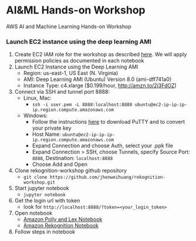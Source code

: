 # AI&ML Hands-on Workshop
AWS AI and Machine Learning Hands-on Workshop

### Launch EC2 instance using the deep learning AMI

1. Create EC2 IAM role for the workshop as described [here](http://docs.aws.amazon.com/AWSEC2/latest/UserGuide/iam-roles-for-amazon-ec2.html#create-iam-role). We will apply permission policies as documented in each notebook
2. Launch EC2 Instance using the Deep Learning AMI
    * Region: us-east-1, US East (N. Virginia)
    * AMI: Deep Learning AMI (Ubuntu) Version 8.0 (ami-dff741a0)
    * Instance Type: c4.xlarge ($0.199/hour, http://amzn.to/2j3FdOZ)
3. Connect via SSH and tunnel port 8888:
    * Linux, Mac:
        - `ssh -i user.pem -L 8888:localhost:8888 ubuntu@ec2-ip-ip-ip-ip.region.compute.amazonaws.com`
    * Windows: 
        - Follow the instructions [here](http://docs.aws.amazon.com/AWSEC2/latest/UserGuide/putty.html) to download PuTTY and to convert your private key
        - Host Name: `ubuntu@ec2-ip-ip-ip-ip.region.compute.amazonaws.com`
        - Expand Connection and choose Auth, select your .ppk file
        - Expand Connection > SSH, choose Tunnels, specify Source Port: `8888`, Destination: `localhost:8888`
        - Choose Add and Open
4. Clone rekognition-workshop github repository
    * `git clone https://github.com/jhenweihuang/rekognition-workshop.git`
5. Start jupyter notebook
    * `jupyter notebook`
6. Get the login url with token
    * look for `http://localhost:8888/?token=<your_login_token>`
7. Open notebook 
    * [Amazon Polly and Lex Notebook](Notebooks/Polly_Lex_Workshop.ipynb)
    * [Amazon Rekognition Notebook](Notebooks/Rekognition_Workshop.ipynb)
8. Follow steps in notebook
